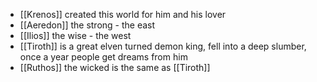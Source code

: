 - [[Krenos]] created this world for him and his lover
- [[Aeredon]] the strong - the east
- [[Ilios]] the wise - the west
- [[Tiroth]] is a great elven turned demon king, fell into a deep slumber, once a year people get dreams from him
- [[Ruthos]] the wicked is the same as [[Tiroth]]
